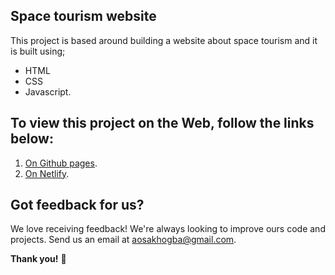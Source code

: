 ## Space tourism website 

This project is based around building a website about space tourism and it is built using;
- HTML
- CSS
- Javascript.

## To view this project on the Web, follow the links below:

1. [On Github pages](https://akhatorenosa.github.io/space-tourism-website-main). 
2. [On Netlify](https://spacetourtravel.netlify.app/). 

## Got feedback for us?

We love receiving feedback! We're always looking to improve ours code and projects. 
Send us an email at aosakhogba@gmail.com. 

**Thank you!** 🚀
